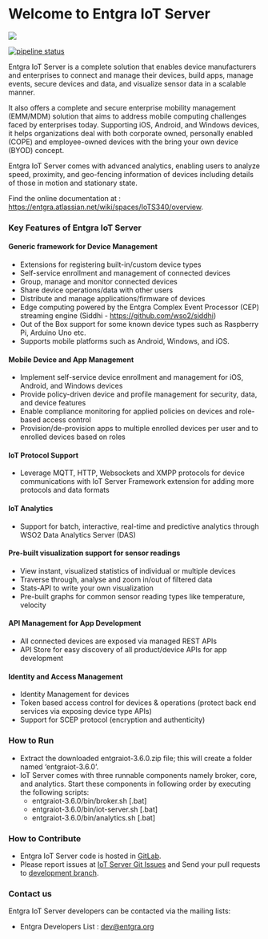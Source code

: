 # Welcome to Entgra IoT Server

<a href='https://opensource.org/licenses/Apache-2.0'><img src='https://img.shields.io/badge/License-Apache%202.0-blue.svg'></a><br/>

[![pipeline status](https://gitlab.com/entgra/product-iots/badges/master/pipeline.svg)](https://gitlab.com/entgra/product-iots/commits/master)

Entgra IoT Server is a complete solution that enables device manufacturers and enterprises to connect and manage their devices, build apps, manage events, secure devices and data, and visualize sensor data in a scalable manner.

It also offers a complete and secure enterprise mobility management (EMM/MDM) solution that aims to address mobile computing challenges faced by enterprises today. Supporting iOS, Android, and Windows devices, it helps organizations deal with both corporate owned, personally enabled (COPE) and employee-owned devices with the bring your own device (BYOD) concept.

Entgra IoT Server comes with advanced analytics, enabling users to analyze speed, proximity, and geo-fencing information of devices including details of those in motion and stationary state.

Find the online documentation at : 
https://entgra.atlassian.net/wiki/spaces/IoTS340/overview.

### Key Features of Entgra IoT Server

#### Generic framework for Device Management
* Extensions for registering built-in/custom device types
* Self-service enrollment and management of connected devices
* Group, manage and monitor connected devices
* Share device operations/data with other users
* Distribute and manage applications/firmware of devices
* Edge computing powered by the Entgra Complex Event Processor (CEP) streaming engine (Siddhi - https://github.com/wso2/siddhi)
* Out of the Box support for some known device types such as Raspberry Pi, Arduino Uno etc.
* Supports mobile platforms such as Android, Windows, and iOS.

#### Mobile Device and App Management
* Implement self-service device enrollment and management for iOS, Android, and Windows devices
* Provide policy-driven device and profile management for security, data, and device features
* Enable compliance monitoring for applied policies on devices and role-based access control
* Provision/de-provision apps to multiple enrolled devices per user and to enrolled devices based on roles

#### IoT Protocol Support
* Leverage MQTT, HTTP, Websockets and XMPP protocols for device communications with IoT Server Framework extension for adding more protocols and data formats

#### IoT Analytics
* Support for batch, interactive, real-time and predictive analytics through WSO2 Data Analytics Server (DAS)

#### Pre-built visualization support for sensor readings
* View instant, visualized statistics of individual or multiple devices
* Traverse through, analyse and zoom in/out of filtered data
* Stats-API to write your own visualization
* Pre-built graphs for common sensor reading types like temperature, velocity

#### API Management for App Development
* All connected devices are exposed via managed REST APIs
* API Store for easy discovery of all product/device APIs for app development

#### Identity and Access Management
* Identity Management for devices
* Token based access control for devices & operations (protect back end services via exposing device type APIs)
* Support for SCEP protocol (encryption and authenticity)

### How to Run
* Extract the downloaded entgraiot-3.6.0.zip file; this will create a folder named ‘entgraiot-3.6.0’.
* IoT Server comes with three runnable components namely broker, core, and analytics. Start these components in following order by executing the following scripts:
    * entgraiot-3.6.0/bin/broker.sh [.bat]
    * entgraiot-3.6.0/bin/iot-server.sh [.bat]
    * entgraiot-3.6.0/bin/analytics.sh [.bat]

### How to Contribute

* Entgra IoT Server code is hosted in [GitLab](https://gitlab.com/entgra/product-iots).
* Please report issues at [IoT Server Git Issues](https://gitlab.com/entgra/product-iots/issues) and Send your pull requests to [development branch](https://gitlab.com/entgra/product-iots).

### Contact us

Entgra IoT Server developers can be contacted via the mailing lists:

* Entgra Developers List : dev@entgra.org


